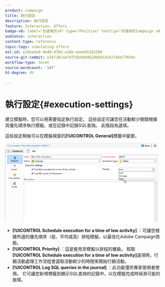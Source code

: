 ```yaml
---
product: campaign
title: 執行設定
description: 執行設定
feature: Interaction, Offers
badge-v8: label="也適用於v8" type="Positive" tooltip="亦適用於Campaign v8"
audience: interaction
content-type: reference
topic-tags: simulating-offers
exl-id: e2dea4a0-9ed8-47b6-a16b-eeee653d2290
source-git-commit: e34718caefdf5db4ddd61db601420274be77054e
workflow-type: tm+mt
source-wordcount: '147'
ht-degree: 4%

---
```


# 執行設定{#execution-settings}



建立模擬時，您可以視需要指定執行設定。 這些設定可讓您在活動較少期間根據其優先順序執行模擬，或在記錄中記錄SQL查詢。 此階段為選填。

這些設定稍後可以在模擬視窗的&#x200B;**[!UICONTROL General]**&#x200B;標籤中變更。

![](assets/offer_simulation_008.png)

* **[!UICONTROL Schedule execution for a time of low activity]** ：可讓您根據所選的優先順序（低、平均或高）排程模擬，以最佳化Adobe Campaign效能。
* **[!UICONTROL Priority]** ：這是套用至模擬以排程的層級。 核取&#x200B;**[!UICONTROL Schedule execution for a time of low activity]**&#x200B;選項時，行銷活動處理工作流程會選取活動較少的時間來開始行銷活動。
* **[!UICONTROL Log SQL queries in the journal]** ：此功能僅供專家使用者使用。 它可讓您新增標籤到顯示SQL查詢的記錄中，以在模擬完成時偵測可能的故障。
